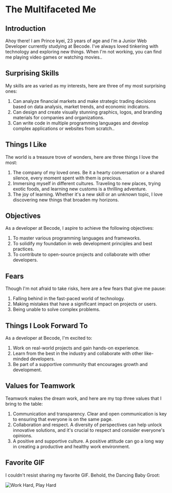 # The Multifaceted Me


## Introduction

Ahoy there! I am Prince kyei, 23 years of age and I'm a Junior Web Developer currently studying at Becode. I've always loved tinkering with technology and exploring new things. When I'm not working, you can find me playing video games or watching movies..

## Surprising Skills

My skills are as varied as my interests, here are three of my most surprising ones:

1. Can analyze financial markets and make strategic trading decisions based on data analysis, market trends, and economic indicators.
2. Can design and create visually stunning graphics, logos, and branding materials for companies and organizations.
3. Can write code in multiple programming languages and develop complex applications or websites from scratch..

## Things I Like

The world is a treasure trove of wonders, here are three things I love the most:

1. The company of my loved ones. Be it a hearty conversation or a shared silence, every moment spent with them is precious.
2. Immersing myself in different cultures. Traveling to new places, trying exotic foods, and learning new customs is a thrilling adventure.
3. The joy of learning. Whether it's a new skill or an unknown topic, I love discovering new things that broaden my horizons.

## Objectives

As a developer at Becode, I aspire to achieve the following objectives:

1. To master various programming languages and frameworks.
2. To solidify my foundation in web development principles and best practices.
3. To contribute to open-source projects and collaborate with other developers.

## Fears

Though I'm not afraid to take risks, here are a few fears that give me pause:

1. Falling behind in the fast-paced world of technology.
2. Making mistakes that have a significant impact on projects or users.
3. Being unable to solve complex problems.

## Things I Look Forward To

As a developer at Becode, I'm excited to:

1. Work on real-world projects and gain hands-on experience.
2. Learn from the best in the industry and collaborate with other like-minded developers.
3. Be part of a supportive community that encourages growth and development.

## Values for Teamwork

Teamwork makes the dream work, and here are my top three values that I bring to the table:

1. Communication and transparency. Clear and open communication is key to ensuring that everyone is on the same page.
2. Collaboration and respect. A diversity of perspectives can help unlock innovative solutions, and it's crucial to respect and consider everyone's opinions.
3. A positive and supportive culture. A positive attitude can go a long way in creating a productive and healthy work environment.

## Favorite GIF

I couldn't resist sharing my favorite GIF. Behold, the Dancing Baby Groot:

![Work Hard, Play Hard](https://media3.giphy.com/media/qGTnulndmDFn2/giphy.gif?cid=ecf05e47n2nnayr3x78ks3n4flppfxde38w3erxdcokqgnma&ep=v1_gifs_search&rid=giphy.gif&ct=g)
